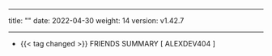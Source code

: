 
---
title: ""
date: 2022-04-30
weight: 14
version: v1.42.7



---

- {{< tag changed >}} FRIENDS SUMMARY [ ALEXDEV404 ]
